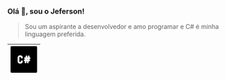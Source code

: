 ### Olá 👋, sou o Jeferson!

<!--
**JefersonMelo/JefersonMelo** is a ✨ _special_ ✨ repository because its `README.md` (this file) appears on your GitHub profile.

Here are some ideas to get you started:

- 🔭 I’m currently working on ...
- 🌱 I’m currently learning ...
- 👯 I’m looking to collaborate on ...
- 🤔 I’m looking for help with ...
- 💬 Ask me about ...
- 📫 How to reach me: ...
- 😄 Pronouns: ...
- ⚡ Fun fact: ...
-->
>Sou um aspirante a desenvolvedor e amo programar e C# é minha linguagem preferida.

<table>
<thead>
<tr>
<th align="center"><a target="_blank" rel="noopener noreferrer" href="https://github.com/JefersonMelo/JefersonMelo/blob/main/img/c-sharp-logo.svg"><img src="https://github.com/JefersonMelo/JefersonMelo/blob/main/img/c-sharp-logo.svg" style="max-width:100%;" width="60"></a></th>

</thead>
</table>

